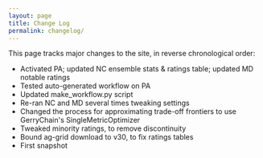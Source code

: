```yaml
---
layout: page
title: Change Log
permalink: changelog/
---
```


This page tracks major changes to the site, in reverse chronological order:

- Activated PA; updated NC ensemble stats & ratings table; updated MD notable ratings
- Tested auto-generated workflow on PA
- Updated make_workflow.py script
- Re-ran NC and MD several times tweaking settings
- Changed the process for approximating trade-off frontiers to use GerryChain's SingleMetricOptimizer
- Tweaked minority ratings, to remove discontinuity
- Bound ag-grid download to v30, to fix ratings tables
- First snapshot